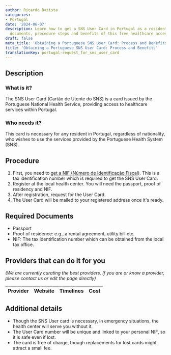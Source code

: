 ```yaml
---
author: Ricardo Batista
categories:
- Portugal
date: '2024-06-07'
description: Learn how to get a SNS User Card in Portugal as a resident, necessary
  documents, procedure steps and benefits of this free healthcare access card.
draft: false
meta_title: 'Obtaining a Portuguese SNS User Card: Process and Benefits'
title: 'Obtaining a Portuguese SNS User Card: Process and Benefits'
translationKey: portugal-request_for_sns_user_card
---
```



## Description
### What is it?
The SNS User Card (Cartão de Utente do SNS) is a card issued by the Portuguese National Health Service, providing access to healthcare services within Portugal.

### Who needs it?
This card is necessary for any resident in Portugal, regardless of nationality, who wishes to use the services provided by the Portuguese Health System (SNS).

## Procedure
1. First, you need to [get a NIF (Número de Identificação Fiscal)](https://tramitit.com/guides/portugal/request_for_tax_identification_number_nif/). This is a tax identification number which is required to get the SNS User Card.
2. Register at the local health center. You will need the passport, proof of residency and NIF.
3. After registration, request for the User Card.
4. The User Card will be mailed to your registered address once it's ready.

## Required Documents
- Passport
- Proof of residence: e.g., a rental agreement, utility bill etc.
- NIF: The tax identification number which can be obtained from the local tax office.

## Providers that can do it for you

_(We are currently curating the best providers. If you are or know a provider, please contact us or edit the page directly)_

| Provider        |     Website     |     Timelines    |       Cost      |
| --------------- | --------------- |  :-------------: | :-------------: |

## Additional details
- Though the SNS User card is necessary, in emergency situations, the health center will serve you without it.
- The User Card number will be unique and linked to your personal NIF, so it is safe even if lost.
- The card is free of charge, though replacements for lost cards might attract a small fee.